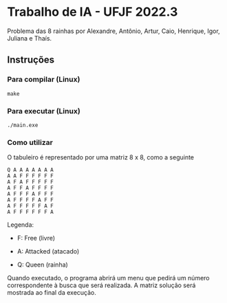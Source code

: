 # Trabalho de IA - UFJF 2022.3

Problema das 8 rainhas por Alexandre, Antônio, Artur, Caio, Henrique, Igor, Juliana e Thaís.

## Instruções

### Para compilar (Linux)

```
make
```

### Para executar (Linux)
```
./main.exe
```

### Como utilizar
O tabuleiro é representado por uma matriz 8 x 8, como a seguinte
```
Q A A A A A A A
A A F F F F F F
A F A F F F F F
A F F A F F F F
A F F F A F F F
A F F F F A F F
A F F F F F A F
A F F F F F F A
```
Legenda: 

* F: Free (livre)

* A: Attacked (atacado)

* Q: Queen (rainha)

Quando executado, o programa abrirá um menu que pedirá um número correspondente à busca que será realizada. A matriz solução será mostrada ao final da execução. 
